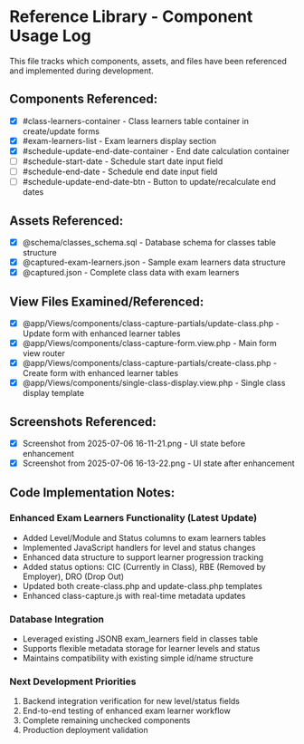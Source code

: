 # Reference Library - Component Usage Log

This file tracks which components, assets, and files have been referenced and implemented during development.

## Components Referenced:
- [x] #class-learners-container - Class learners table container in create/update forms
- [x] #exam-learners-list - Exam learners display section 
- [x] #schedule-update-end-date-container - End date calculation container
- [ ] #schedule-start-date - Schedule start date input field
- [ ] #schedule-end-date - Schedule end date input field  
- [ ] #schedule-update-end-date-btn - Button to update/recalculate end dates

## Assets Referenced:
- [x] @schema/classes_schema.sql - Database schema for classes table structure
- [x] @captured-exam-learners.json - Sample exam learners data structure
- [x] @captured.json - Complete class data with exam learners

## View Files Examined/Referenced:
- [x] @app/Views/components/class-capture-partials/update-class.php - Update form with enhanced learner tables
- [x] @app/Views/components/class-capture-form.view.php - Main form view router
- [x] @app/Views/components/class-capture-partials/create-class.php - Create form with enhanced learner tables  
- [x] @app/Views/components/single-class-display.view.php - Single class display template

## Screenshots Referenced:
- [x] Screenshot from 2025-07-06 16-11-21.png - UI state before enhancement
- [x] Screenshot from 2025-07-06 16-13-22.png - UI state after enhancement

## Code Implementation Notes:

### Enhanced Exam Learners Functionality (Latest Update)
- Added Level/Module and Status columns to exam learners tables
- Implemented JavaScript handlers for level and status changes
- Enhanced data structure to support learner progression tracking
- Added status options: CIC (Currently in Class), RBE (Removed by Employer), DRO (Drop Out)
- Updated both create-class.php and update-class.php templates
- Enhanced class-capture.js with real-time metadata updates

### Database Integration
- Leveraged existing JSONB exam_learners field in classes table
- Supports flexible metadata storage for learner levels and status
- Maintains compatibility with existing simple id/name structure

### Next Development Priorities
1. Backend integration verification for new level/status fields
2. End-to-end testing of enhanced exam learner workflow
3. Complete remaining unchecked components
4. Production deployment validation